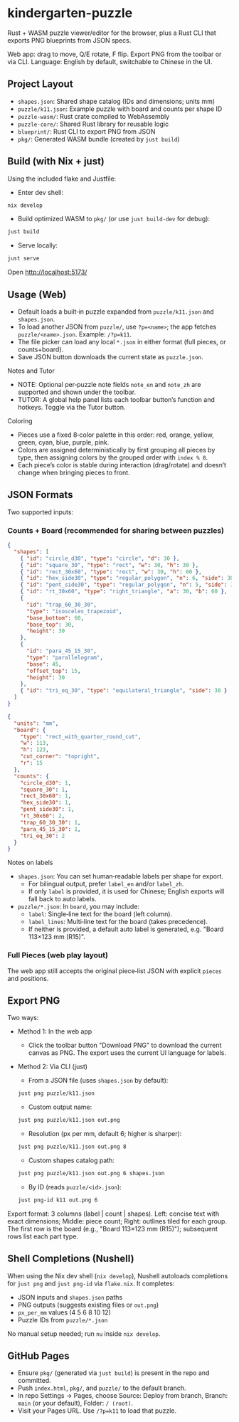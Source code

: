 # kindergarten-puzzle

Rust + WASM puzzle viewer/editor for the browser, plus a Rust CLI that exports
PNG blueprints from JSON specs.

Web app: drag to move, Q/E rotate, F flip. Export PNG from the toolbar or via CLI.
Language: English by default, switchable to Chinese in the UI.

## Project Layout

- `shapes.json`: Shared shape catalog (IDs and dimensions; units mm)
- `puzzle/k11.json`: Example puzzle with board and counts per shape ID
- `puzzle-wasm/`: Rust crate compiled to WebAssembly
- `puzzle-core/`: Shared Rust library for reusable logic
- `blueprint/`: Rust CLI to export PNG from JSON
- `pkg/`: Generated WASM bundle (created by `just build`)

## Build (with Nix + just)

Using the included flake and Justfile:

- Enter dev shell:

```bash
nix develop
```

- Build optimized WASM to `pkg/` (or use `just build-dev` for debug):

```bash
just build
```

- Serve locally:

```bash
just serve
```

Open <http://localhost:5173/>

## Usage (Web)

- Default loads a built‑in puzzle expanded from `puzzle/k11.json` and `shapes.json`.
- To load another JSON from `puzzle/`, use `?p=<name>`; the app fetches `puzzle/<name>.json`.
  Example: `/?p=k11`.
- The file picker can load any local `*.json` in either format (full pieces, or counts+board).
- Save JSON button downloads the current state as `puzzle.json`.

Notes and Tutor

- NOTE: Optional per‑puzzle note fields `note_en` and `note_zh` are supported and shown under the toolbar.
- TUTOR: A global help panel lists each toolbar button’s function and hotkeys. Toggle via the Tutor button.

Coloring

- Pieces use a fixed 8‑color palette in this order: red, orange, yellow, green, cyan, blue, purple, pink.
- Colors are assigned deterministically by first grouping all pieces by type,
  then assigning colors by the grouped order with `index % 8`.
- Each piece’s color is stable during interaction (drag/rotate) and doesn’t
  change when bringing pieces to front.

## JSON Formats

Two supported inputs:

### Counts + Board (recommended for sharing between puzzles)

```json
{
  "shapes": [
    { "id": "circle_d30", "type": "circle", "d": 30 },
    { "id": "square_30", "type": "rect", "w": 30, "h": 30 },
    { "id": "rect_30x60", "type": "rect", "w": 30, "h": 60 },
    { "id": "hex_side30", "type": "regular_polygon", "n": 6, "side": 30 },
    { "id": "pent_side30", "type": "regular_polygon", "n": 5, "side": 30 },
    { "id": "rt_30x60", "type": "right_triangle", "a": 30, "b": 60 },
    {
      "id": "trap_60_30_30",
      "type": "isosceles_trapezoid",
      "base_bottom": 60,
      "base_top": 30,
      "height": 30
    },
    {
      "id": "para_45_15_30",
      "type": "parallelogram",
      "base": 45,
      "offset_top": 15,
      "height": 30
    },
    { "id": "tri_eq_30", "type": "equilateral_triangle", "side": 30 }
  ]
}
```

```json
{
  "units": "mm",
  "board": {
    "type": "rect_with_quarter_round_cut",
    "w": 113,
    "h": 123,
    "cut_corner": "topright",
    "r": 15
  },
  "counts": {
    "circle_d30": 1,
    "square_30": 1,
    "rect_30x60": 1,
    "hex_side30": 1,
    "pent_side30": 1,
    "rt_30x60": 2,
    "trap_60_30_30": 1,
    "para_45_15_30": 1,
    "tri_eq_30": 2
  }
}
```

Notes on labels

- `shapes.json`: You can set human‑readable labels per shape for export.
  - For bilingual output, prefer `label_en` and/or `label_zh`.
  - If only `label` is provided, it is used for Chinese; English exports will fall back to auto labels.
- `puzzle/*.json`: In `board`, you may include:
  - `label`: Single‑line text for the board (left column).
  - `label_lines`: Multi‑line text for the board (takes precedence).
  - If neither is provided, a default auto label is generated, e.g. "Board 113×123 mm (R15)".

### Full Pieces (web play layout)

The web app still accepts the original piece‑list JSON with explicit `pieces` and positions.

## Export PNG

Two ways:

- Method 1: In the web app
  - Click the toolbar button "Download PNG" to download the current canvas as PNG. The export uses the current UI language for labels.

- Method 2: Via CLI (just)
  - From a JSON file (uses `shapes.json` by default):

  ```bash
  just png puzzle/k11.json
  ```

  - Custom output name:

  ```bash
  just png puzzle/k11.json out.png
  ```

  - Resolution (px per mm, default 6; higher is sharper):

  ```bash
  just png puzzle/k11.json out.png 8
  ```

  - Custom shapes catalog path:

  ```bash
  just png puzzle/k11.json out.png 6 shapes.json
  ```

  - By ID (reads `puzzle/<id>.json`):

  ```bash
  just png-id k11 out.png 6
  ```

Export format: 3 columns (label | count | shapes).
Left: concise text with exact dimensions; Middle: piece count; Right: outlines tiled for each group.
The first row is the board (e.g., "Board 113×123 mm (R15)"); subsequent rows list each part type.

## Shell Completions (Nushell)

When using the Nix dev shell (`nix develop`), Nushell autoloads completions for
`just png` and `just png-id` via `flake.nix`. It completes:

- JSON inputs and `shapes.json` paths
- PNG outputs (suggests existing files or `out.png`)
- `px_per_mm` values (4 5 6 8 10 12)
- Puzzle IDs from `puzzle/*.json`

No manual setup needed; run `nu` inside `nix develop`.

## GitHub Pages

- Ensure `pkg/` (generated via `just build`) is present in the repo and committed.
- Push `index.html`, `pkg/`, and `puzzle/` to the default branch.
- In repo Settings → Pages, choose Source: Deploy from branch, Branch: `main`
  (or your default), Folder: `/ (root)`.
- Visit your Pages URL. Use `/?p=k11` to load that puzzle.
